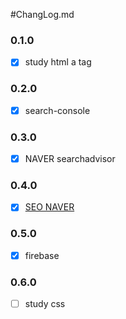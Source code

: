 #ChangLog.md

### 0.1.0
- [x] study html a tag

### 0.2.0
- [x] search-console

### 0.3.0
- [x] NAVER searchadvisor

### 0.4.0
- [x] [SEO NAVER](https://github.com/ae-chae/ae-chae.github.io/issues/8)

### 0.5.0
- [x] firebase

### 0.6.0
- [ ] study css
